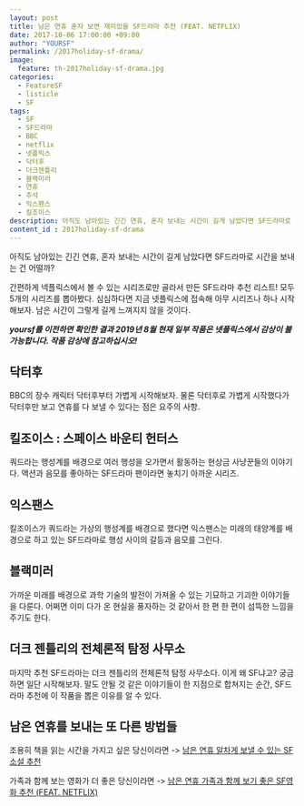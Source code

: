 ```yaml
---
layout: post
title: 남은 연휴 혼자 보면 재미있을 SF드라마 추천 (FEAT. NETFLIX)
date: 2017-10-06 17:00:00 +09:00
author: "YOURSF"
permalink: /2017holiday-sf-drama/
image:
  feature: th-2017holiday-sf-drama.jpg
categories:
  - FeatureSF
  - listicle
  - SF
tags:
  - SF
  - SF드라마
  - BBC
  - netflix
  - 넷플릭스
  - 닥터후
  - 더크젠틀리
  - 블랙미러
  - 연휴
  - 추석
  - 익스팬스
  - 킬조이스
description: 아직도 남아있는 긴긴 연휴, 혼자 보내는 시간이 길게 남았다면 SF드라마로 시간을 보내는 건 어떨까? 간편하게 넥플릭스에서 볼 수 있는 시리즈로만 골라서 만든 SF드라마 추천 리스트! 모두 5개의 시리즈를 뽑아봤다. 심심하다면 지금 넷플릭스에 접속해 아무 시리즈나 하나 시작해보자. 남은 시간이 그렇게 길게 느껴지지 않을 것이다.
content_id : 2017holiday-sf-drama
---
```


아직도 남아있는 긴긴 연휴, 혼자 보내는 시간이 길게 남았다면 SF드라마로 시간을 보내는 건 어떨까?

간편하게 넥플릭스에서 볼 수 있는 시리즈로만 골라서 만든 SF드라마 추천 리스트! 모두 5개의 시리즈를 뽑아봤다. 심심하다면 지금 넷플릭스에 접속해 아무 시리즈나 하나 시작해보자. 남은 시간이 그렇게 길게 느껴지지 않을 것이다.

***yoursf를 이전하면 확인한 결과 2019년 8월 현재 일부 작품은 넷플릭스에서 감상이 불가능합니다. 작품 감상에 참고하십시오!***

## 닥터후

BBC의 장수 캐릭터 닥터후부터 가볍게 시작해보자. 물론 닥터후로 가볍게 시작했다가 닥터후만 보고 연휴를 다 보낼 수 있다는 점은 요주의 사항.

## 킬조이스 : 스페이스 바운티 헌터스

쿼드라는 행성계를 배경으로 여러 행성을 오가면서 활동하는 현상금 사냥꾼들의 이야기다. 액션과 음모를 좋아하는 SF드라마 팬이라면 놓치기 아까운 시리즈.

## 익스팬스

킬조이스가 쿼드라는 가상의 행성계를 배경으로 했다면 익스팬스는 미래의 태양계를 배경으로 하고 있는 SF드라마로 행성 사이의 갈등과 음모를 그린다.

## 블랙미러

가까운 미래를 배경으로 과학 기술의 발전이 가져올 수 있는 기묘하고 기괴한 이야기들을 다룬다. 어쩌면 이미 다가 온 현실을 풍자하는 것 같아서 한 편 한 편이 섬뜩한 느낌을 주기도 한다.

## 더크 젠틀리의 전체론적 탐정 사무소

마지막 추천 SF드라마는 더크 젠틀리의 전체론적 탐정 사무소다. 이게 왜 SF냐고? 궁금하면 일단 시작해보자. 말도 안될 것 같은 이야기들이 한 지점으로 합쳐지는 순간, SF드라마 추천에 이 작품을 뽑은 이유를 알 수 있다. 

## 남은 연휴를 보내는 또 다른 방법들

조용히 책을 읽는 시간을 가지고 싶은 당신이라면 -> [남은 연휴 알차게 보낼 수 있는 SF소설 추천]( https://yoursf.kr/2017holiday-sf-choice/)

가족과 함께 보는 영화가 더 좋은 당신이라면 -> [남은 연휴 가족과 함께 보기 좋은 SF영화 추천 (FEAT. NETFLIX)](https://yoursf.kr/2017holiday-sf-movie/)

